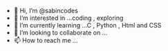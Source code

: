 - 👋 Hi, I’m @sabincodes
- 👀 I’m interested in ...coding , exploring
- 🌱 I’m currently learning ...C , Python , Html and CSS
- 💞️ I’m looking to collaborate on ...
- 📫 How to reach me ...

<!---
sabincodes/sabincodes is a ✨ special ✨ repository because its `README.md` (this file) appears on your GitHub profile.
You can click the Preview link to take a look at your changes.
--->
